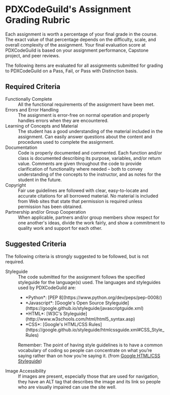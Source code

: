 # PDXCodeGuild's Assignment Grading Rubric

Each assignment is worth a percentage of your final grade in the course. The exact value of that percentage depends on the difficulty, scale, and overall complexity of the assignment. Your final evaluation score at PDXCodeGuild is based on your assignment performance, Capstone project, and peer reviews.

The following items are evaluated for all assignments submitted for grading to PDXCodeGuild on a Pass, Fail, or Pass with Distinction basis.

## Required Criteria

<dl>

  <dt>Functionally Complete</dt>
  <dd>All the functional requirements of the assignment have been met.</dd>

  <dt>Errors and Error Handling</dt>
  <dd>The assignment is error-free on normal operation and properly handles errors when they are encountered.
  </dd>

  <dt>Learning of Concepts and Material</dt>
  <dd>The student has a good understanding of the material included in the assignment. Can easily answer questions about the content and procedures used to complete the assignment.</dd>

  <dt>Documentation</dt>
  <dd>Code is properly documented and commented. Each function and/or class is documented describing its purpose, variables, and/or return value. Comments are given throughout the code to provide clarification of functionality where needed – both to convey understanding of the concepts to the instructor, and as notes for the student in the future.</dd>

  <dt>Copyright</dt>
  <dd>Fair use guidelines are followed with clear, easy-to-locate and accurate citations for all borrowed material. No material is included from Web sites that state that permission is required unless permission has been obtained.
  </dd>

  <dt>Partnership and/or Group Cooperation</dt>
  <dd>When applicable, partners and/or group members show respect for one another's ideas, divide the work fairly, and show a commitment to quality work and support for each other.</dd>

</dl>

## Suggested Criteria
The following criteria is strongly suggested to be followed, but is not required.
<dl>
  <dt>Styleguide</dt>
  <dd>The code submitted for the assignment follows the specified styleguide for the language(s) used. The languages and styleguides used by PDXCodeGuild are:
  <ul>
    <li>*Python*: [PEP 8](https://www.python.org/dev/peps/pep-0008/)</li>
    <li>*Javascript*: [Google's Open Source Styleguide](https://google.github.io/styleguide/javascriptguide.xml)</li>
    <li>*HTML*: [W3C's Styleguide](http://www.w3schools.com/html/html5_syntax.asp)</li>
    <li>*CSS*: [Google's HTML/CSS Rules](https://google.github.io/styleguide/htmlcssguide.xml#CSS_Style_Rules)</li>
  </ul>

  Remember: The point of having style guidelines is to have a common vocabulary of coding so people can concentrate on what you’re saying rather than on how you’re saying it. (from [Google HTML/CSS Styleguide](https://google.github.io/styleguide/htmlcssguide.xml#Section_Comments))
  </dd>

  <dt>Image Accessibility</dt>
  <dd>If images are present, especially those that are used for navigation, they have an ALT tag that describes the image and its link so people who are visually impaired can use the site well.</dd>

</dl>
